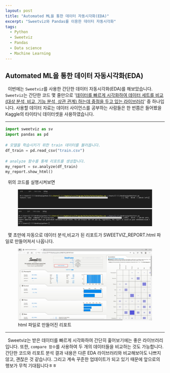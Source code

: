 ```yaml
---
layout: post
title: "Automated ML을 통한 데이터 자동시각화(EDA)"
excerpt: "Sweetviz와 Pandas를 이용한 데이터 자동시각화"
tags: 
  - Python
  - Sweetviz
  - Pandas
  - Data science
  - Machine Learning
---
```


## Automated ML을 통한 데이터 자동시각화(EDA)
&nbsp; 이번에는 `Sweetviz`를 사용한 간단한 데이터 자동시각화(EDA)를 해보았습니다. `Sweetviz`는 간단한 코드 몇 줄만으로 '<ins>데이터를 빠르게 시각화하여 데이터 세트를 비교 (대상 분석, 비교, 기능 분석, 상관 관계) 하는데 중점을 두고 있는 라이브러리</ins>' 중 하나입니다. 사용할 데이터 자료는 데이터 사이언스를 공부하는 사람들은 한 번쯤은 들어봤을 Kaggle의 타이타닉 데이터셋을 사용하였습니다. 

---

```python
import sweetviz as sv
import pandas as pd

# 모델을 학습시키기 위한 train 데이터를 불러옵니다.
df_train = pd.read_csv("train.csv")

# analyze 함수를 통해 리포트를 생성합니다.
my_report = sv.analyze(df_train)
my_report.show_html()
```
&nbsp; 위의 코드를 실행시켜보면

<figure class="half">
    <a href="/images/AutomatedML/terminal1.jpg"><img src="/images/AutomatedML/terminal1.jpg"></a>
    <a href="/images/AutomatedML/terminal2.jpg"><img src="/images/AutomatedML/terminal2.jpg"></a>
</figure>

&nbsp; 몇 초만에 자동으로 데이터 분석,비교가 된 리포트가 SWEETVIZ_REPORT.html 파일로 만들어져서 나옵니다.

<figure>
    <a href="/images/AutomatedML/report1.jpg"><img src="/images/AutomatedML/report1.jpg"></a>
    <figcaption> html 파일로 만들어진 리포트 </figcaption>
</figure>

---

&nbsp; Sweetviz는 받은 데이터를 빠르게 시각화하여 간단히 훑어보기에는 좋은 라이브러리입니다. 또한, `compare 함수`를 사용하여 두 개의 데이터들을 비교하는 것도 가능합니다. 간단한 코드와 리포트 분석 결과 내용은 다른 EDA 라이브러리와 비교해보아도 나쁘지 않고, 괜찮은 것 같습니다. 그리고 계속 꾸준한 업데이트가 되고 있기 때문에 앞으로의 행보가 무척 기대됩니다ㅎㅎ
